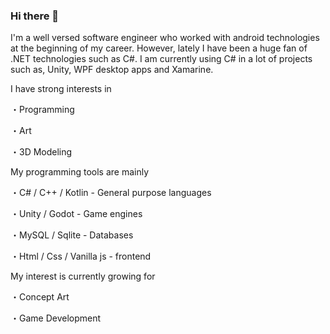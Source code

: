 ### Hi there 👋

I'm a well versed software engineer who worked with android technologies at the beginning of my career. However, lately I have been a huge fan of .NET technologies such as C#. I am currently using C# in a lot of projects such as, Unity, WPF desktop apps and Xamarine. 

I have strong interests in

・Programming

・Art

・3D Modeling

My programming tools are mainly

・C# / C++ / Kotlin - General purpose languages

・Unity / Godot - Game engines

・MySQL / Sqlite - Databases

・Html / Css / Vanilla js - frontend

My interest is currently growing for

・Concept Art

・Game Development
